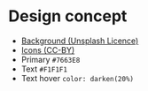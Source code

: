 # Design concept

- [Background (Unsplash Licence)](https://unsplash.com/photos/pfR18JNEMv8)
- [Icons (CC-BY)](https://thenounproject.com/iconfield/collection/apple/)
- Primary `#7663E8`
- Text `#F1F1F1`
- Text hover `color: darken(20%)`
